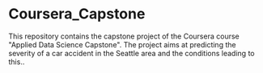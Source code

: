 # Coursera_Capstone
This repository contains the capstone project of the Coursera course "Applied Data Science Capstone". The project aims at predicting the severity of a car accident in the Seattle area and the conditions leading to this..
